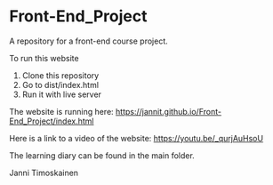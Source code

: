 # Front-End_Project
A repository for a front-end course project.

To run this website
1. Clone this repository
2. Go to dist/index.html 
3. Run it with live server

The website is running here: https://jannit.github.io/Front-End_Project/index.html

Here is a link to a video of the website: https://youtu.be/_qurjAuHsoU

The learning diary can be found in the main folder.

Janni Timoskainen
